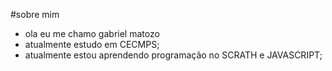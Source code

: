 #sobre mim
- ola eu me chamo gabriel matozo
- atualmente estudo em CECMPS;
- atualmente estou aprendendo programação no SCRATH e JAVASCRIPT;
<!--















